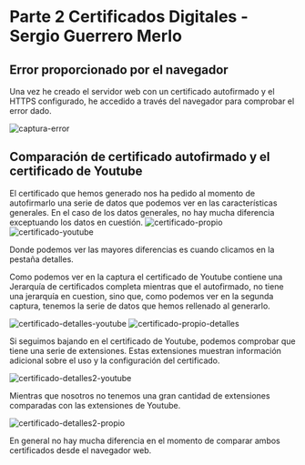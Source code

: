 # Parte 2 Certificados Digitales - Sergio Guerrero Merlo

## Error proporcionado por el navegador

Una vez he creado el servidor web con un certificado autofirmado y el HTTPS configurado, he accedido a través del navegador para comprobar el error dado.

![captura-error](./img/error-certificado-propio.png)

## Comparación de certificado autofirmado y el certificado de Youtube

El certificado que hemos generado nos ha pedido al momento de autofirmarlo una serie de datos que podemos ver en las características generales. En el caso de los datos generales, no hay mucha diferencia exceptuando los datos en cuestión.
![certificado-propio](./img/certificado-propio.png)
![certificado-youtube](./img/certificado-youtube-seguro.png)

Donde podemos ver las mayores diferencias es cuando clicamos en la pestaña detalles.

Como podemos ver en la captura el certificado de Youtube contiene una Jerarquía de certificados completa mientras que el autofirmado, no tiene una jerarquía en cuestion, sino que, como podemos ver en la segunda captura, tenemos la serie de datos que hemos rellenado al generarlo.

![certificado-detalles-youtube](./img/certificado-youtube-seguro-detalles.png)
![certificado-propio-detalles](./img/certificado-propio-detalles.png)

Si seguimos bajando en el certificado de Youtube, podemos comprobar que tiene una serie de extensiones. Estas extensiones muestran información adicional sobre el uso y la configuración del certificado.

![certificado-detalles2-youtube](./img/certificado-propio-detalles2.png)

Mientras que nosotros no tenemos una gran cantidad de extensiones comparadas con las extensiones de Youtube.

![certificado-detalles2-propio](./img/certificado-propio-detalles2.png)

En general no hay mucha diferencia en el momento de comparar ambos certificados desde el navegador web.
